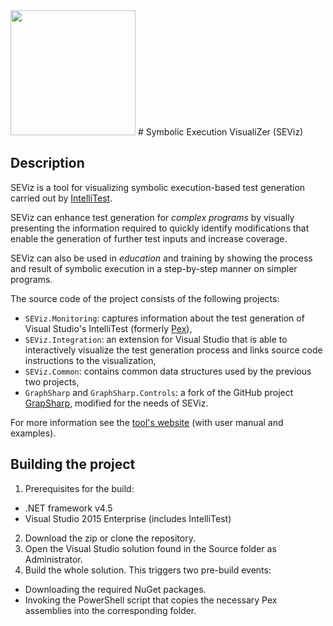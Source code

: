<img src="http://docs.inf.mit.bme.hu/seviz/images/seviz-logo.png" width="200" />
# Symbolic Execution VisualiZer (SEViz)

## Description

SEViz is a tool for visualizing symbolic execution-based test generation carried out by [IntelliTest](https://msdn.microsoft.com/en-us/library/dn823749.aspx).

SEViz can enhance test generation for *complex programs* by visually presenting the information required to quickly identify modifications that enable the generation of further test inputs and increase coverage.

SEViz can also be used in *education* and training by showing the process and result of symbolic execution in a step-by-step manner on simpler programs.

The source code of the project consists of the following projects:

* `SEViz.Monitoring`: captures information about the test generation of Visual Studio's IntelliTest (formerly [Pex](http://research.microsoft.com/en-us/projects/pex/)),
* `SEViz.Integration`: an extension for Visual Studio that is able to interactively visualize the test generation process and links source code instructions to the visualization,
* `SEViz.Common`: contains common data structures used by the previous two projects,
* `GraphSharp` and `GraphSharp.Controls`: a fork of the GitHub project [GrapSharp](https://github.com/andypelzer/GraphSharp/tree/c9c2c8d9070e3c541f2cf60ec0b6213e0235e727), modified for the needs of SEViz.

For more information see the [tool's website](http://ftsrg.github.io/seviz) (with user manual and examples).

## Building the project

1. Prerequisites for the build:
 * .NET framework v4.5
 * Visual Studio 2015 Enterprise (includes IntelliTest)
2. Download the zip or clone the repository.
3. Open the Visual Studio solution found in the Source folder as Administrator.
4. Build the whole solution. This triggers two pre-build events:
 * Downloading the required NuGet packages.
 * Invoking the PowerShell script that copies the necessary Pex assemblies into the corresponding folder.
